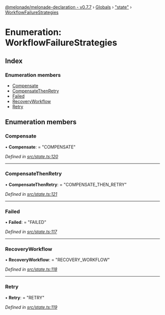 [@melonade/melonade-declaration - v0.7.7](../README.md) › [Globals](../globals.md) › ["state"](../modules/_state_.md) › [WorkflowFailureStrategies](_state_.workflowfailurestrategies.md)

# Enumeration: WorkflowFailureStrategies

## Index

### Enumeration members

* [Compensate](_state_.workflowfailurestrategies.md#compensate)
* [CompensateThenRetry](_state_.workflowfailurestrategies.md#compensatethenretry)
* [Failed](_state_.workflowfailurestrategies.md#failed)
* [RecoveryWorkflow](_state_.workflowfailurestrategies.md#recoveryworkflow)
* [Retry](_state_.workflowfailurestrategies.md#retry)

## Enumeration members

###  Compensate

• **Compensate**: = "COMPENSATE"

*Defined in [src/state.ts:120](https://github.com/devit-tel/melonade-declaration/blob/43597e6/src/state.ts#L120)*

___

###  CompensateThenRetry

• **CompensateThenRetry**: = "COMPENSATE_THEN_RETRY"

*Defined in [src/state.ts:121](https://github.com/devit-tel/melonade-declaration/blob/43597e6/src/state.ts#L121)*

___

###  Failed

• **Failed**: = "FAILED"

*Defined in [src/state.ts:117](https://github.com/devit-tel/melonade-declaration/blob/43597e6/src/state.ts#L117)*

___

###  RecoveryWorkflow

• **RecoveryWorkflow**: = "RECOVERY_WORKFLOW"

*Defined in [src/state.ts:118](https://github.com/devit-tel/melonade-declaration/blob/43597e6/src/state.ts#L118)*

___

###  Retry

• **Retry**: = "RETRY"

*Defined in [src/state.ts:119](https://github.com/devit-tel/melonade-declaration/blob/43597e6/src/state.ts#L119)*
